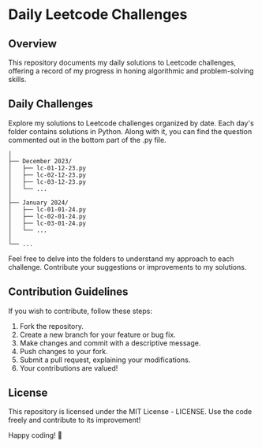 # Daily Leetcode Challenges

## Overview

This repository documents my daily solutions to Leetcode challenges, offering a record of my progress in honing algorithmic and problem-solving skills.

## Daily Challenges

Explore my solutions to Leetcode challenges organized by date. Each day's folder contains solutions in Python. Along with it, you can find the question commented out in the bottom part of the .py file.

```
│
├── December 2023/
│   ├── lc-01-12-23.py
│   ├── lc-02-12-23.py
│   ├── lc-03-12-23.py
│   └── ...
│
├── January 2024/
│   ├── lc-01-01-24.py
│   ├── lc-02-01-24.py
│   ├── lc-03-01-24.py
│   └── ...
│
└── ...
```

Feel free to delve into the folders to understand my approach to each challenge. Contribute your suggestions or improvements to my solutions.

## Contribution Guidelines

If you wish to contribute, follow these steps:

1. Fork the repository.
2. Create a new branch for your feature or bug fix.
3. Make changes and commit with a descriptive message.
4. Push changes to your fork.
5. Submit a pull request, explaining your modifications.
6. Your contributions are valued!

## License

This repository is licensed under the MIT License - LICENSE. Use the code freely and contribute to its improvement!

Happy coding! 🚀

